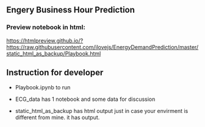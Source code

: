 ## Engery Business Hour Prediction

### Preview notebook in html:

https://htmlpreview.github.io/?https://raw.githubusercontent.com/ilovejs/EnergyDemandPrediction/master/static_html_as_backup/Playbook.html

## Instruction for developer

* Playbook.ipynb to run

* ECG_data has 1 notebook and some data for discussion

* static_html_as_backup has html output just in case your envirment is different from mine.
  it has output.

